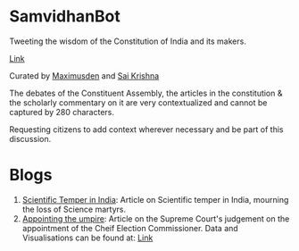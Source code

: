 # SamvidhanBot
Tweeting the wisdom of the Constitution of India and its makers.

[Link](https://twitter.com/SamvidhanBot)

Curated by [Maximusden](https://twitter.com/Maximusden) and [Sai Krishna](https://github.com/d-saikrishna)

The debates of the Constituent Assembly, the articles in the constitution & the scholarly commentary on it are very contextualized and cannot be captured by 280 characters.

Requesting citizens to add context wherever necessary and be part of this discussion.

# Blogs
1. [Scientific Temper in India](https://samvidhanbot.substack.com/p/scientific-temper-in-india): Article on Scientific temper in India, mourning the loss of Science martyrs.  
2. [Appointing the umpire](https://samvidhanbot.substack.com/p/appointing-the-umpire): Article on the Supreme Court's judgement on the appointment of the Cheif Election Commissioner. Data and Visualisations can be found at: [Link](https://github.com/d-saikrishna/SamvidhanBot/tree/main/Blogs/ElectionCommission)
